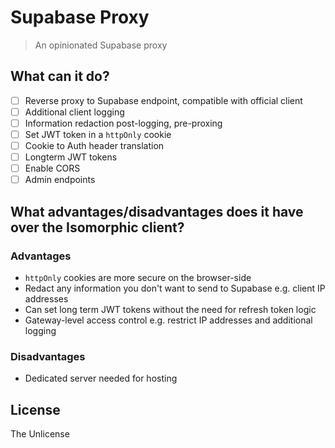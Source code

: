 # Supabase Proxy

> An opinionated Supabase proxy

## What can it do?

* [ ] Reverse proxy to Supabase endpoint, compatible with official client
* [ ] Additional client logging
* [ ] Information redaction post-logging, pre-proxing
* [ ] Set JWT token in a `httpOnly` cookie
* [ ] Cookie to Auth header translation
* [ ] Longterm JWT tokens
* [ ] Enable CORS
* [ ] Admin endpoints

## What advantages/disadvantages does it have over the Isomorphic client?

### Advantages

* `httpOnly` cookies are more secure on the browser-side
* Redact any information you don't want to send to Supabase e.g. client IP addresses
* Can set long term JWT tokens without the need for refresh token logic
* Gateway-level access control e.g. restrict IP addresses and additional logging

### Disadvantages

* Dedicated server needed for hosting

## License

The Unlicense
